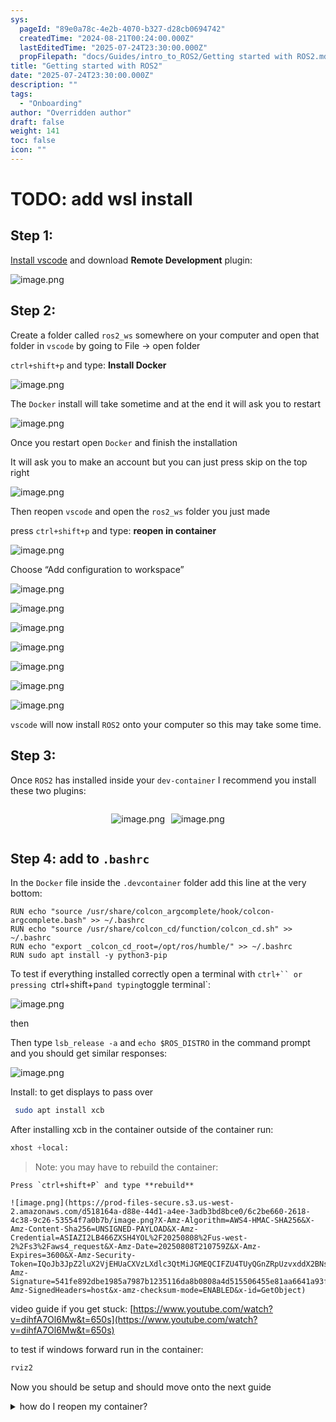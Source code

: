 ```yaml
---
sys:
  pageId: "89e0a78c-4e2b-4070-b327-d28cb0694742"
  createdTime: "2024-08-21T00:24:00.000Z"
  lastEditedTime: "2025-07-24T23:30:00.000Z"
  propFilepath: "docs/Guides/intro_to_ROS2/Getting started with ROS2.md"
title: "Getting started with ROS2"
date: "2025-07-24T23:30:00.000Z"
description: ""
tags:
  - "Onboarding"
author: "Overridden author"
draft: false
weight: 141
toc: false
icon: ""
---
```


# TODO: add wsl install

## Step 1:

[Install vscode](https://code.visualstudio.com/download) and download **Remote Development** plugin:

![image.png](https://prod-files-secure.s3.us-west-2.amazonaws.com/d518164a-d88e-44d1-a4ee-3adb3bd8bce0/efb52993-1881-4a40-b95e-6f020334f022/image.png?X-Amz-Algorithm=AWS4-HMAC-SHA256&X-Amz-Content-Sha256=UNSIGNED-PAYLOAD&X-Amz-Credential=ASIAZI2LB466TKRTUMSA%2F20250808%2Fus-west-2%2Fs3%2Faws4_request&X-Amz-Date=20250808T210755Z&X-Amz-Expires=3600&X-Amz-Security-Token=IQoJb3JpZ2luX2VjEHUaCXVzLXdlc3QtMiJGMEQCIEqWm7iCmFp31jnrSYDUk9yTTHrcA8XvHNyizktwWYYZAiBaO%2FzzIJ8604FHHJxfaoNv%2BUj5Z4D5VS7fYpWl94MdPiqIBAiu%2F%2F%2F%2F%2F%2F%2F%2F%2F%2F8BEAAaDDYzNzQyMzE4MzgwNSIMzXbGA40QpFyxYtiaKtwDqcsxUj2Q9hby2E6nzDSBPDkKcwZduO67y4%2FNaaLrZSDJXHFw5z32fFjhJmnxjz3NgRv9G7s2I8IkKKSFtRBRrNGPnDaFmaXYe2IQbBpDolNXSbaITtgGYNnYHp8%2B1jJCAUSnNwsJtJg2teYY5dpu3wQc7SHx2ni4ilqpqC0NQWgC%2FHAW8L8iyNo6A1lNSth6dUlIE%2Bjg3%2Ft%2FIJG6b%2F6O57Sv4pB1xYL%2FYx61dhWNva622eIoIhuRFtIaCeU5tFx4%2By2hz0Er8uvUib6VNpvXDv8ZydITtrPFZfAOAL3qNtZ4s%2BCCty0V5uNIOAvsn3qJ8SyQsGhDSVLqbwu0dFyPUHAL%2BEPHW6j9RF4%2B1Nm1xebkP%2B9UlDTSbWbUXfAOMo3oRikOUUTGhI1UfKZAJ%2BAJoPfmTG2AA73WxQwnDaNI2Ama6acD%2FAREX2PGPhOl1w5DpvS6gdUft1vQM1fSmfWLQpiJqQttb9YNEwXGaVHgnh3vvPYg94YQqxcoQLoynh2GYjR%2FgbGFptSFS4NK7goRS%2BCWc9uuj%2F8yg0aWF%2FZPIbKNfupuGA9t47InwtFfQGEflCqJxIqRAnxjP6u8o3K2ojZxZ5suil2ekfuX59wzSQ1fgnDGMN6NmtRAEn4wu7vZxAY6pgEpHzAjdl3iKjR6n9el3gZwVRelbeskLPcJjtoQCfyoLcqoomyMGa20QZu6rbjpz0jpUZALOQoFE%2Fzb%2FyIuxgkWJnW61Lj2HhpMfxfZT7izOOi3SsqJAF5NJrQSlU4EOiHoXmJjZD3Uu1f%2Fv78ODqE8vd2xnr3fufJH3RodG%2F3zu8b8uZC9PTGxesVOKPuuYUht%2FLYS%2BHX%2FwQeLRNOB3ZS3MG8431vp&X-Amz-Signature=63de48e51aaef02e0c7107e57cf1aa4bf20d28703a0452e766aaedd6da694b95&X-Amz-SignedHeaders=host&x-amz-checksum-mode=ENABLED&x-id=GetObject)

## Step 2:

Create a folder called `ros2_ws` somewhere on your computer and open that folder in `vscode` by going to File → open folder 

`ctrl+shift+p` and type: **Install Docker**

![image.png](https://prod-files-secure.s3.us-west-2.amazonaws.com/d518164a-d88e-44d1-a4ee-3adb3bd8bce0/2269dc0e-1cd5-47ff-bceb-c04ad9b2eab0/image.png?X-Amz-Algorithm=AWS4-HMAC-SHA256&X-Amz-Content-Sha256=UNSIGNED-PAYLOAD&X-Amz-Credential=ASIAZI2LB466TKRTUMSA%2F20250808%2Fus-west-2%2Fs3%2Faws4_request&X-Amz-Date=20250808T210755Z&X-Amz-Expires=3600&X-Amz-Security-Token=IQoJb3JpZ2luX2VjEHUaCXVzLXdlc3QtMiJGMEQCIEqWm7iCmFp31jnrSYDUk9yTTHrcA8XvHNyizktwWYYZAiBaO%2FzzIJ8604FHHJxfaoNv%2BUj5Z4D5VS7fYpWl94MdPiqIBAiu%2F%2F%2F%2F%2F%2F%2F%2F%2F%2F8BEAAaDDYzNzQyMzE4MzgwNSIMzXbGA40QpFyxYtiaKtwDqcsxUj2Q9hby2E6nzDSBPDkKcwZduO67y4%2FNaaLrZSDJXHFw5z32fFjhJmnxjz3NgRv9G7s2I8IkKKSFtRBRrNGPnDaFmaXYe2IQbBpDolNXSbaITtgGYNnYHp8%2B1jJCAUSnNwsJtJg2teYY5dpu3wQc7SHx2ni4ilqpqC0NQWgC%2FHAW8L8iyNo6A1lNSth6dUlIE%2Bjg3%2Ft%2FIJG6b%2F6O57Sv4pB1xYL%2FYx61dhWNva622eIoIhuRFtIaCeU5tFx4%2By2hz0Er8uvUib6VNpvXDv8ZydITtrPFZfAOAL3qNtZ4s%2BCCty0V5uNIOAvsn3qJ8SyQsGhDSVLqbwu0dFyPUHAL%2BEPHW6j9RF4%2B1Nm1xebkP%2B9UlDTSbWbUXfAOMo3oRikOUUTGhI1UfKZAJ%2BAJoPfmTG2AA73WxQwnDaNI2Ama6acD%2FAREX2PGPhOl1w5DpvS6gdUft1vQM1fSmfWLQpiJqQttb9YNEwXGaVHgnh3vvPYg94YQqxcoQLoynh2GYjR%2FgbGFptSFS4NK7goRS%2BCWc9uuj%2F8yg0aWF%2FZPIbKNfupuGA9t47InwtFfQGEflCqJxIqRAnxjP6u8o3K2ojZxZ5suil2ekfuX59wzSQ1fgnDGMN6NmtRAEn4wu7vZxAY6pgEpHzAjdl3iKjR6n9el3gZwVRelbeskLPcJjtoQCfyoLcqoomyMGa20QZu6rbjpz0jpUZALOQoFE%2Fzb%2FyIuxgkWJnW61Lj2HhpMfxfZT7izOOi3SsqJAF5NJrQSlU4EOiHoXmJjZD3Uu1f%2Fv78ODqE8vd2xnr3fufJH3RodG%2F3zu8b8uZC9PTGxesVOKPuuYUht%2FLYS%2BHX%2FwQeLRNOB3ZS3MG8431vp&X-Amz-Signature=4dc21a52eba8a7e58fb8a391b7f60fbeb56f18548e8b5f9ad960a8f5359b32c7&X-Amz-SignedHeaders=host&x-amz-checksum-mode=ENABLED&x-id=GetObject)

The `Docker` install will take sometime and at the end it will ask you to restart

![image.png](https://prod-files-secure.s3.us-west-2.amazonaws.com/d518164a-d88e-44d1-a4ee-3adb3bd8bce0/ed233f78-be33-4b1f-b89c-9c346c0e961e/image.png?X-Amz-Algorithm=AWS4-HMAC-SHA256&X-Amz-Content-Sha256=UNSIGNED-PAYLOAD&X-Amz-Credential=ASIAZI2LB466TKRTUMSA%2F20250808%2Fus-west-2%2Fs3%2Faws4_request&X-Amz-Date=20250808T210755Z&X-Amz-Expires=3600&X-Amz-Security-Token=IQoJb3JpZ2luX2VjEHUaCXVzLXdlc3QtMiJGMEQCIEqWm7iCmFp31jnrSYDUk9yTTHrcA8XvHNyizktwWYYZAiBaO%2FzzIJ8604FHHJxfaoNv%2BUj5Z4D5VS7fYpWl94MdPiqIBAiu%2F%2F%2F%2F%2F%2F%2F%2F%2F%2F8BEAAaDDYzNzQyMzE4MzgwNSIMzXbGA40QpFyxYtiaKtwDqcsxUj2Q9hby2E6nzDSBPDkKcwZduO67y4%2FNaaLrZSDJXHFw5z32fFjhJmnxjz3NgRv9G7s2I8IkKKSFtRBRrNGPnDaFmaXYe2IQbBpDolNXSbaITtgGYNnYHp8%2B1jJCAUSnNwsJtJg2teYY5dpu3wQc7SHx2ni4ilqpqC0NQWgC%2FHAW8L8iyNo6A1lNSth6dUlIE%2Bjg3%2Ft%2FIJG6b%2F6O57Sv4pB1xYL%2FYx61dhWNva622eIoIhuRFtIaCeU5tFx4%2By2hz0Er8uvUib6VNpvXDv8ZydITtrPFZfAOAL3qNtZ4s%2BCCty0V5uNIOAvsn3qJ8SyQsGhDSVLqbwu0dFyPUHAL%2BEPHW6j9RF4%2B1Nm1xebkP%2B9UlDTSbWbUXfAOMo3oRikOUUTGhI1UfKZAJ%2BAJoPfmTG2AA73WxQwnDaNI2Ama6acD%2FAREX2PGPhOl1w5DpvS6gdUft1vQM1fSmfWLQpiJqQttb9YNEwXGaVHgnh3vvPYg94YQqxcoQLoynh2GYjR%2FgbGFptSFS4NK7goRS%2BCWc9uuj%2F8yg0aWF%2FZPIbKNfupuGA9t47InwtFfQGEflCqJxIqRAnxjP6u8o3K2ojZxZ5suil2ekfuX59wzSQ1fgnDGMN6NmtRAEn4wu7vZxAY6pgEpHzAjdl3iKjR6n9el3gZwVRelbeskLPcJjtoQCfyoLcqoomyMGa20QZu6rbjpz0jpUZALOQoFE%2Fzb%2FyIuxgkWJnW61Lj2HhpMfxfZT7izOOi3SsqJAF5NJrQSlU4EOiHoXmJjZD3Uu1f%2Fv78ODqE8vd2xnr3fufJH3RodG%2F3zu8b8uZC9PTGxesVOKPuuYUht%2FLYS%2BHX%2FwQeLRNOB3ZS3MG8431vp&X-Amz-Signature=fa1c36575044e245fc6ae07885d28046091636960dd3fb38f2655be55a429f98&X-Amz-SignedHeaders=host&x-amz-checksum-mode=ENABLED&x-id=GetObject)

Once you restart open `Docker` and finish the installation

It will ask you to make an account but you can just press skip on the top right

![image.png](https://prod-files-secure.s3.us-west-2.amazonaws.com/d518164a-d88e-44d1-a4ee-3adb3bd8bce0/21010ad9-1659-4fd9-9f59-9932a09b2a3d/image.png?X-Amz-Algorithm=AWS4-HMAC-SHA256&X-Amz-Content-Sha256=UNSIGNED-PAYLOAD&X-Amz-Credential=ASIAZI2LB466TKRTUMSA%2F20250808%2Fus-west-2%2Fs3%2Faws4_request&X-Amz-Date=20250808T210755Z&X-Amz-Expires=3600&X-Amz-Security-Token=IQoJb3JpZ2luX2VjEHUaCXVzLXdlc3QtMiJGMEQCIEqWm7iCmFp31jnrSYDUk9yTTHrcA8XvHNyizktwWYYZAiBaO%2FzzIJ8604FHHJxfaoNv%2BUj5Z4D5VS7fYpWl94MdPiqIBAiu%2F%2F%2F%2F%2F%2F%2F%2F%2F%2F8BEAAaDDYzNzQyMzE4MzgwNSIMzXbGA40QpFyxYtiaKtwDqcsxUj2Q9hby2E6nzDSBPDkKcwZduO67y4%2FNaaLrZSDJXHFw5z32fFjhJmnxjz3NgRv9G7s2I8IkKKSFtRBRrNGPnDaFmaXYe2IQbBpDolNXSbaITtgGYNnYHp8%2B1jJCAUSnNwsJtJg2teYY5dpu3wQc7SHx2ni4ilqpqC0NQWgC%2FHAW8L8iyNo6A1lNSth6dUlIE%2Bjg3%2Ft%2FIJG6b%2F6O57Sv4pB1xYL%2FYx61dhWNva622eIoIhuRFtIaCeU5tFx4%2By2hz0Er8uvUib6VNpvXDv8ZydITtrPFZfAOAL3qNtZ4s%2BCCty0V5uNIOAvsn3qJ8SyQsGhDSVLqbwu0dFyPUHAL%2BEPHW6j9RF4%2B1Nm1xebkP%2B9UlDTSbWbUXfAOMo3oRikOUUTGhI1UfKZAJ%2BAJoPfmTG2AA73WxQwnDaNI2Ama6acD%2FAREX2PGPhOl1w5DpvS6gdUft1vQM1fSmfWLQpiJqQttb9YNEwXGaVHgnh3vvPYg94YQqxcoQLoynh2GYjR%2FgbGFptSFS4NK7goRS%2BCWc9uuj%2F8yg0aWF%2FZPIbKNfupuGA9t47InwtFfQGEflCqJxIqRAnxjP6u8o3K2ojZxZ5suil2ekfuX59wzSQ1fgnDGMN6NmtRAEn4wu7vZxAY6pgEpHzAjdl3iKjR6n9el3gZwVRelbeskLPcJjtoQCfyoLcqoomyMGa20QZu6rbjpz0jpUZALOQoFE%2Fzb%2FyIuxgkWJnW61Lj2HhpMfxfZT7izOOi3SsqJAF5NJrQSlU4EOiHoXmJjZD3Uu1f%2Fv78ODqE8vd2xnr3fufJH3RodG%2F3zu8b8uZC9PTGxesVOKPuuYUht%2FLYS%2BHX%2FwQeLRNOB3ZS3MG8431vp&X-Amz-Signature=29656ba26766fd8dcb7125de801e947d672a6f9525c67a65b29ad324cc390405&X-Amz-SignedHeaders=host&x-amz-checksum-mode=ENABLED&x-id=GetObject)

Then reopen `vscode` and open the `ros2_ws` folder you just made

press `ctrl+shift+p` and type: **reopen in container**

![image.png](https://prod-files-secure.s3.us-west-2.amazonaws.com/d518164a-d88e-44d1-a4ee-3adb3bd8bce0/4e93b8c2-41ad-488c-8095-c74205196118/image.png?X-Amz-Algorithm=AWS4-HMAC-SHA256&X-Amz-Content-Sha256=UNSIGNED-PAYLOAD&X-Amz-Credential=ASIAZI2LB466TKRTUMSA%2F20250808%2Fus-west-2%2Fs3%2Faws4_request&X-Amz-Date=20250808T210755Z&X-Amz-Expires=3600&X-Amz-Security-Token=IQoJb3JpZ2luX2VjEHUaCXVzLXdlc3QtMiJGMEQCIEqWm7iCmFp31jnrSYDUk9yTTHrcA8XvHNyizktwWYYZAiBaO%2FzzIJ8604FHHJxfaoNv%2BUj5Z4D5VS7fYpWl94MdPiqIBAiu%2F%2F%2F%2F%2F%2F%2F%2F%2F%2F8BEAAaDDYzNzQyMzE4MzgwNSIMzXbGA40QpFyxYtiaKtwDqcsxUj2Q9hby2E6nzDSBPDkKcwZduO67y4%2FNaaLrZSDJXHFw5z32fFjhJmnxjz3NgRv9G7s2I8IkKKSFtRBRrNGPnDaFmaXYe2IQbBpDolNXSbaITtgGYNnYHp8%2B1jJCAUSnNwsJtJg2teYY5dpu3wQc7SHx2ni4ilqpqC0NQWgC%2FHAW8L8iyNo6A1lNSth6dUlIE%2Bjg3%2Ft%2FIJG6b%2F6O57Sv4pB1xYL%2FYx61dhWNva622eIoIhuRFtIaCeU5tFx4%2By2hz0Er8uvUib6VNpvXDv8ZydITtrPFZfAOAL3qNtZ4s%2BCCty0V5uNIOAvsn3qJ8SyQsGhDSVLqbwu0dFyPUHAL%2BEPHW6j9RF4%2B1Nm1xebkP%2B9UlDTSbWbUXfAOMo3oRikOUUTGhI1UfKZAJ%2BAJoPfmTG2AA73WxQwnDaNI2Ama6acD%2FAREX2PGPhOl1w5DpvS6gdUft1vQM1fSmfWLQpiJqQttb9YNEwXGaVHgnh3vvPYg94YQqxcoQLoynh2GYjR%2FgbGFptSFS4NK7goRS%2BCWc9uuj%2F8yg0aWF%2FZPIbKNfupuGA9t47InwtFfQGEflCqJxIqRAnxjP6u8o3K2ojZxZ5suil2ekfuX59wzSQ1fgnDGMN6NmtRAEn4wu7vZxAY6pgEpHzAjdl3iKjR6n9el3gZwVRelbeskLPcJjtoQCfyoLcqoomyMGa20QZu6rbjpz0jpUZALOQoFE%2Fzb%2FyIuxgkWJnW61Lj2HhpMfxfZT7izOOi3SsqJAF5NJrQSlU4EOiHoXmJjZD3Uu1f%2Fv78ODqE8vd2xnr3fufJH3RodG%2F3zu8b8uZC9PTGxesVOKPuuYUht%2FLYS%2BHX%2FwQeLRNOB3ZS3MG8431vp&X-Amz-Signature=ffe9b28b768cced6a8955e080d9eef8e7cdc6e24f18505a87f1bece426350b52&X-Amz-SignedHeaders=host&x-amz-checksum-mode=ENABLED&x-id=GetObject)

Choose “Add configuration to workspace”

![image.png](https://prod-files-secure.s3.us-west-2.amazonaws.com/d518164a-d88e-44d1-a4ee-3adb3bd8bce0/9560b282-5060-4989-ba37-97e7b2c22476/image.png?X-Amz-Algorithm=AWS4-HMAC-SHA256&X-Amz-Content-Sha256=UNSIGNED-PAYLOAD&X-Amz-Credential=ASIAZI2LB466TKRTUMSA%2F20250808%2Fus-west-2%2Fs3%2Faws4_request&X-Amz-Date=20250808T210755Z&X-Amz-Expires=3600&X-Amz-Security-Token=IQoJb3JpZ2luX2VjEHUaCXVzLXdlc3QtMiJGMEQCIEqWm7iCmFp31jnrSYDUk9yTTHrcA8XvHNyizktwWYYZAiBaO%2FzzIJ8604FHHJxfaoNv%2BUj5Z4D5VS7fYpWl94MdPiqIBAiu%2F%2F%2F%2F%2F%2F%2F%2F%2F%2F8BEAAaDDYzNzQyMzE4MzgwNSIMzXbGA40QpFyxYtiaKtwDqcsxUj2Q9hby2E6nzDSBPDkKcwZduO67y4%2FNaaLrZSDJXHFw5z32fFjhJmnxjz3NgRv9G7s2I8IkKKSFtRBRrNGPnDaFmaXYe2IQbBpDolNXSbaITtgGYNnYHp8%2B1jJCAUSnNwsJtJg2teYY5dpu3wQc7SHx2ni4ilqpqC0NQWgC%2FHAW8L8iyNo6A1lNSth6dUlIE%2Bjg3%2Ft%2FIJG6b%2F6O57Sv4pB1xYL%2FYx61dhWNva622eIoIhuRFtIaCeU5tFx4%2By2hz0Er8uvUib6VNpvXDv8ZydITtrPFZfAOAL3qNtZ4s%2BCCty0V5uNIOAvsn3qJ8SyQsGhDSVLqbwu0dFyPUHAL%2BEPHW6j9RF4%2B1Nm1xebkP%2B9UlDTSbWbUXfAOMo3oRikOUUTGhI1UfKZAJ%2BAJoPfmTG2AA73WxQwnDaNI2Ama6acD%2FAREX2PGPhOl1w5DpvS6gdUft1vQM1fSmfWLQpiJqQttb9YNEwXGaVHgnh3vvPYg94YQqxcoQLoynh2GYjR%2FgbGFptSFS4NK7goRS%2BCWc9uuj%2F8yg0aWF%2FZPIbKNfupuGA9t47InwtFfQGEflCqJxIqRAnxjP6u8o3K2ojZxZ5suil2ekfuX59wzSQ1fgnDGMN6NmtRAEn4wu7vZxAY6pgEpHzAjdl3iKjR6n9el3gZwVRelbeskLPcJjtoQCfyoLcqoomyMGa20QZu6rbjpz0jpUZALOQoFE%2Fzb%2FyIuxgkWJnW61Lj2HhpMfxfZT7izOOi3SsqJAF5NJrQSlU4EOiHoXmJjZD3Uu1f%2Fv78ODqE8vd2xnr3fufJH3RodG%2F3zu8b8uZC9PTGxesVOKPuuYUht%2FLYS%2BHX%2FwQeLRNOB3ZS3MG8431vp&X-Amz-Signature=bf79a50998cd2c18be4bde5d31d8643f946b39af6947652e8de5ed947b56b1d8&X-Amz-SignedHeaders=host&x-amz-checksum-mode=ENABLED&x-id=GetObject)

![image.png](https://prod-files-secure.s3.us-west-2.amazonaws.com/d518164a-d88e-44d1-a4ee-3adb3bd8bce0/2ee63f81-886b-48e8-a553-dc6e5eac99e4/image.png?X-Amz-Algorithm=AWS4-HMAC-SHA256&X-Amz-Content-Sha256=UNSIGNED-PAYLOAD&X-Amz-Credential=ASIAZI2LB466TKRTUMSA%2F20250808%2Fus-west-2%2Fs3%2Faws4_request&X-Amz-Date=20250808T210755Z&X-Amz-Expires=3600&X-Amz-Security-Token=IQoJb3JpZ2luX2VjEHUaCXVzLXdlc3QtMiJGMEQCIEqWm7iCmFp31jnrSYDUk9yTTHrcA8XvHNyizktwWYYZAiBaO%2FzzIJ8604FHHJxfaoNv%2BUj5Z4D5VS7fYpWl94MdPiqIBAiu%2F%2F%2F%2F%2F%2F%2F%2F%2F%2F8BEAAaDDYzNzQyMzE4MzgwNSIMzXbGA40QpFyxYtiaKtwDqcsxUj2Q9hby2E6nzDSBPDkKcwZduO67y4%2FNaaLrZSDJXHFw5z32fFjhJmnxjz3NgRv9G7s2I8IkKKSFtRBRrNGPnDaFmaXYe2IQbBpDolNXSbaITtgGYNnYHp8%2B1jJCAUSnNwsJtJg2teYY5dpu3wQc7SHx2ni4ilqpqC0NQWgC%2FHAW8L8iyNo6A1lNSth6dUlIE%2Bjg3%2Ft%2FIJG6b%2F6O57Sv4pB1xYL%2FYx61dhWNva622eIoIhuRFtIaCeU5tFx4%2By2hz0Er8uvUib6VNpvXDv8ZydITtrPFZfAOAL3qNtZ4s%2BCCty0V5uNIOAvsn3qJ8SyQsGhDSVLqbwu0dFyPUHAL%2BEPHW6j9RF4%2B1Nm1xebkP%2B9UlDTSbWbUXfAOMo3oRikOUUTGhI1UfKZAJ%2BAJoPfmTG2AA73WxQwnDaNI2Ama6acD%2FAREX2PGPhOl1w5DpvS6gdUft1vQM1fSmfWLQpiJqQttb9YNEwXGaVHgnh3vvPYg94YQqxcoQLoynh2GYjR%2FgbGFptSFS4NK7goRS%2BCWc9uuj%2F8yg0aWF%2FZPIbKNfupuGA9t47InwtFfQGEflCqJxIqRAnxjP6u8o3K2ojZxZ5suil2ekfuX59wzSQ1fgnDGMN6NmtRAEn4wu7vZxAY6pgEpHzAjdl3iKjR6n9el3gZwVRelbeskLPcJjtoQCfyoLcqoomyMGa20QZu6rbjpz0jpUZALOQoFE%2Fzb%2FyIuxgkWJnW61Lj2HhpMfxfZT7izOOi3SsqJAF5NJrQSlU4EOiHoXmJjZD3Uu1f%2Fv78ODqE8vd2xnr3fufJH3RodG%2F3zu8b8uZC9PTGxesVOKPuuYUht%2FLYS%2BHX%2FwQeLRNOB3ZS3MG8431vp&X-Amz-Signature=c28414dc26e2dc0015f2a30d51ee2610cea2062c027bbca16b79ec80a5de4643&X-Amz-SignedHeaders=host&x-amz-checksum-mode=ENABLED&x-id=GetObject)

![image.png](https://prod-files-secure.s3.us-west-2.amazonaws.com/d518164a-d88e-44d1-a4ee-3adb3bd8bce0/e0fd626c-c8b6-4b2c-95d1-fa4c26514504/image.png?X-Amz-Algorithm=AWS4-HMAC-SHA256&X-Amz-Content-Sha256=UNSIGNED-PAYLOAD&X-Amz-Credential=ASIAZI2LB466TKRTUMSA%2F20250808%2Fus-west-2%2Fs3%2Faws4_request&X-Amz-Date=20250808T210755Z&X-Amz-Expires=3600&X-Amz-Security-Token=IQoJb3JpZ2luX2VjEHUaCXVzLXdlc3QtMiJGMEQCIEqWm7iCmFp31jnrSYDUk9yTTHrcA8XvHNyizktwWYYZAiBaO%2FzzIJ8604FHHJxfaoNv%2BUj5Z4D5VS7fYpWl94MdPiqIBAiu%2F%2F%2F%2F%2F%2F%2F%2F%2F%2F8BEAAaDDYzNzQyMzE4MzgwNSIMzXbGA40QpFyxYtiaKtwDqcsxUj2Q9hby2E6nzDSBPDkKcwZduO67y4%2FNaaLrZSDJXHFw5z32fFjhJmnxjz3NgRv9G7s2I8IkKKSFtRBRrNGPnDaFmaXYe2IQbBpDolNXSbaITtgGYNnYHp8%2B1jJCAUSnNwsJtJg2teYY5dpu3wQc7SHx2ni4ilqpqC0NQWgC%2FHAW8L8iyNo6A1lNSth6dUlIE%2Bjg3%2Ft%2FIJG6b%2F6O57Sv4pB1xYL%2FYx61dhWNva622eIoIhuRFtIaCeU5tFx4%2By2hz0Er8uvUib6VNpvXDv8ZydITtrPFZfAOAL3qNtZ4s%2BCCty0V5uNIOAvsn3qJ8SyQsGhDSVLqbwu0dFyPUHAL%2BEPHW6j9RF4%2B1Nm1xebkP%2B9UlDTSbWbUXfAOMo3oRikOUUTGhI1UfKZAJ%2BAJoPfmTG2AA73WxQwnDaNI2Ama6acD%2FAREX2PGPhOl1w5DpvS6gdUft1vQM1fSmfWLQpiJqQttb9YNEwXGaVHgnh3vvPYg94YQqxcoQLoynh2GYjR%2FgbGFptSFS4NK7goRS%2BCWc9uuj%2F8yg0aWF%2FZPIbKNfupuGA9t47InwtFfQGEflCqJxIqRAnxjP6u8o3K2ojZxZ5suil2ekfuX59wzSQ1fgnDGMN6NmtRAEn4wu7vZxAY6pgEpHzAjdl3iKjR6n9el3gZwVRelbeskLPcJjtoQCfyoLcqoomyMGa20QZu6rbjpz0jpUZALOQoFE%2Fzb%2FyIuxgkWJnW61Lj2HhpMfxfZT7izOOi3SsqJAF5NJrQSlU4EOiHoXmJjZD3Uu1f%2Fv78ODqE8vd2xnr3fufJH3RodG%2F3zu8b8uZC9PTGxesVOKPuuYUht%2FLYS%2BHX%2FwQeLRNOB3ZS3MG8431vp&X-Amz-Signature=0a02d3bdcca3c254081e4c8cf90e8b47067128bf8970eca5cab0c4f66fa91afe&X-Amz-SignedHeaders=host&x-amz-checksum-mode=ENABLED&x-id=GetObject)

![image.png](https://prod-files-secure.s3.us-west-2.amazonaws.com/d518164a-d88e-44d1-a4ee-3adb3bd8bce0/a2e13f50-d2ab-4719-a4c2-7ced634bfc9d/image.png?X-Amz-Algorithm=AWS4-HMAC-SHA256&X-Amz-Content-Sha256=UNSIGNED-PAYLOAD&X-Amz-Credential=ASIAZI2LB466TKRTUMSA%2F20250808%2Fus-west-2%2Fs3%2Faws4_request&X-Amz-Date=20250808T210755Z&X-Amz-Expires=3600&X-Amz-Security-Token=IQoJb3JpZ2luX2VjEHUaCXVzLXdlc3QtMiJGMEQCIEqWm7iCmFp31jnrSYDUk9yTTHrcA8XvHNyizktwWYYZAiBaO%2FzzIJ8604FHHJxfaoNv%2BUj5Z4D5VS7fYpWl94MdPiqIBAiu%2F%2F%2F%2F%2F%2F%2F%2F%2F%2F8BEAAaDDYzNzQyMzE4MzgwNSIMzXbGA40QpFyxYtiaKtwDqcsxUj2Q9hby2E6nzDSBPDkKcwZduO67y4%2FNaaLrZSDJXHFw5z32fFjhJmnxjz3NgRv9G7s2I8IkKKSFtRBRrNGPnDaFmaXYe2IQbBpDolNXSbaITtgGYNnYHp8%2B1jJCAUSnNwsJtJg2teYY5dpu3wQc7SHx2ni4ilqpqC0NQWgC%2FHAW8L8iyNo6A1lNSth6dUlIE%2Bjg3%2Ft%2FIJG6b%2F6O57Sv4pB1xYL%2FYx61dhWNva622eIoIhuRFtIaCeU5tFx4%2By2hz0Er8uvUib6VNpvXDv8ZydITtrPFZfAOAL3qNtZ4s%2BCCty0V5uNIOAvsn3qJ8SyQsGhDSVLqbwu0dFyPUHAL%2BEPHW6j9RF4%2B1Nm1xebkP%2B9UlDTSbWbUXfAOMo3oRikOUUTGhI1UfKZAJ%2BAJoPfmTG2AA73WxQwnDaNI2Ama6acD%2FAREX2PGPhOl1w5DpvS6gdUft1vQM1fSmfWLQpiJqQttb9YNEwXGaVHgnh3vvPYg94YQqxcoQLoynh2GYjR%2FgbGFptSFS4NK7goRS%2BCWc9uuj%2F8yg0aWF%2FZPIbKNfupuGA9t47InwtFfQGEflCqJxIqRAnxjP6u8o3K2ojZxZ5suil2ekfuX59wzSQ1fgnDGMN6NmtRAEn4wu7vZxAY6pgEpHzAjdl3iKjR6n9el3gZwVRelbeskLPcJjtoQCfyoLcqoomyMGa20QZu6rbjpz0jpUZALOQoFE%2Fzb%2FyIuxgkWJnW61Lj2HhpMfxfZT7izOOi3SsqJAF5NJrQSlU4EOiHoXmJjZD3Uu1f%2Fv78ODqE8vd2xnr3fufJH3RodG%2F3zu8b8uZC9PTGxesVOKPuuYUht%2FLYS%2BHX%2FwQeLRNOB3ZS3MG8431vp&X-Amz-Signature=db9de42d97283b5676ebfcdf9a095568618043459bc81386467183808cf88824&X-Amz-SignedHeaders=host&x-amz-checksum-mode=ENABLED&x-id=GetObject)

![image.png](https://prod-files-secure.s3.us-west-2.amazonaws.com/d518164a-d88e-44d1-a4ee-3adb3bd8bce0/6cc478ad-aaba-4bf7-9fcc-403277ab896c/image.png?X-Amz-Algorithm=AWS4-HMAC-SHA256&X-Amz-Content-Sha256=UNSIGNED-PAYLOAD&X-Amz-Credential=ASIAZI2LB466TKRTUMSA%2F20250808%2Fus-west-2%2Fs3%2Faws4_request&X-Amz-Date=20250808T210755Z&X-Amz-Expires=3600&X-Amz-Security-Token=IQoJb3JpZ2luX2VjEHUaCXVzLXdlc3QtMiJGMEQCIEqWm7iCmFp31jnrSYDUk9yTTHrcA8XvHNyizktwWYYZAiBaO%2FzzIJ8604FHHJxfaoNv%2BUj5Z4D5VS7fYpWl94MdPiqIBAiu%2F%2F%2F%2F%2F%2F%2F%2F%2F%2F8BEAAaDDYzNzQyMzE4MzgwNSIMzXbGA40QpFyxYtiaKtwDqcsxUj2Q9hby2E6nzDSBPDkKcwZduO67y4%2FNaaLrZSDJXHFw5z32fFjhJmnxjz3NgRv9G7s2I8IkKKSFtRBRrNGPnDaFmaXYe2IQbBpDolNXSbaITtgGYNnYHp8%2B1jJCAUSnNwsJtJg2teYY5dpu3wQc7SHx2ni4ilqpqC0NQWgC%2FHAW8L8iyNo6A1lNSth6dUlIE%2Bjg3%2Ft%2FIJG6b%2F6O57Sv4pB1xYL%2FYx61dhWNva622eIoIhuRFtIaCeU5tFx4%2By2hz0Er8uvUib6VNpvXDv8ZydITtrPFZfAOAL3qNtZ4s%2BCCty0V5uNIOAvsn3qJ8SyQsGhDSVLqbwu0dFyPUHAL%2BEPHW6j9RF4%2B1Nm1xebkP%2B9UlDTSbWbUXfAOMo3oRikOUUTGhI1UfKZAJ%2BAJoPfmTG2AA73WxQwnDaNI2Ama6acD%2FAREX2PGPhOl1w5DpvS6gdUft1vQM1fSmfWLQpiJqQttb9YNEwXGaVHgnh3vvPYg94YQqxcoQLoynh2GYjR%2FgbGFptSFS4NK7goRS%2BCWc9uuj%2F8yg0aWF%2FZPIbKNfupuGA9t47InwtFfQGEflCqJxIqRAnxjP6u8o3K2ojZxZ5suil2ekfuX59wzSQ1fgnDGMN6NmtRAEn4wu7vZxAY6pgEpHzAjdl3iKjR6n9el3gZwVRelbeskLPcJjtoQCfyoLcqoomyMGa20QZu6rbjpz0jpUZALOQoFE%2Fzb%2FyIuxgkWJnW61Lj2HhpMfxfZT7izOOi3SsqJAF5NJrQSlU4EOiHoXmJjZD3Uu1f%2Fv78ODqE8vd2xnr3fufJH3RodG%2F3zu8b8uZC9PTGxesVOKPuuYUht%2FLYS%2BHX%2FwQeLRNOB3ZS3MG8431vp&X-Amz-Signature=dc5379a2a76e28fffd8eb3f540a2994d385d62ea2d92c7bdae3cc4d0e59c322e&X-Amz-SignedHeaders=host&x-amz-checksum-mode=ENABLED&x-id=GetObject)

![image.png](https://prod-files-secure.s3.us-west-2.amazonaws.com/d518164a-d88e-44d1-a4ee-3adb3bd8bce0/53255b28-f75e-430f-b9e3-c0ac8577e42b/image.png?X-Amz-Algorithm=AWS4-HMAC-SHA256&X-Amz-Content-Sha256=UNSIGNED-PAYLOAD&X-Amz-Credential=ASIAZI2LB466TKRTUMSA%2F20250808%2Fus-west-2%2Fs3%2Faws4_request&X-Amz-Date=20250808T210755Z&X-Amz-Expires=3600&X-Amz-Security-Token=IQoJb3JpZ2luX2VjEHUaCXVzLXdlc3QtMiJGMEQCIEqWm7iCmFp31jnrSYDUk9yTTHrcA8XvHNyizktwWYYZAiBaO%2FzzIJ8604FHHJxfaoNv%2BUj5Z4D5VS7fYpWl94MdPiqIBAiu%2F%2F%2F%2F%2F%2F%2F%2F%2F%2F8BEAAaDDYzNzQyMzE4MzgwNSIMzXbGA40QpFyxYtiaKtwDqcsxUj2Q9hby2E6nzDSBPDkKcwZduO67y4%2FNaaLrZSDJXHFw5z32fFjhJmnxjz3NgRv9G7s2I8IkKKSFtRBRrNGPnDaFmaXYe2IQbBpDolNXSbaITtgGYNnYHp8%2B1jJCAUSnNwsJtJg2teYY5dpu3wQc7SHx2ni4ilqpqC0NQWgC%2FHAW8L8iyNo6A1lNSth6dUlIE%2Bjg3%2Ft%2FIJG6b%2F6O57Sv4pB1xYL%2FYx61dhWNva622eIoIhuRFtIaCeU5tFx4%2By2hz0Er8uvUib6VNpvXDv8ZydITtrPFZfAOAL3qNtZ4s%2BCCty0V5uNIOAvsn3qJ8SyQsGhDSVLqbwu0dFyPUHAL%2BEPHW6j9RF4%2B1Nm1xebkP%2B9UlDTSbWbUXfAOMo3oRikOUUTGhI1UfKZAJ%2BAJoPfmTG2AA73WxQwnDaNI2Ama6acD%2FAREX2PGPhOl1w5DpvS6gdUft1vQM1fSmfWLQpiJqQttb9YNEwXGaVHgnh3vvPYg94YQqxcoQLoynh2GYjR%2FgbGFptSFS4NK7goRS%2BCWc9uuj%2F8yg0aWF%2FZPIbKNfupuGA9t47InwtFfQGEflCqJxIqRAnxjP6u8o3K2ojZxZ5suil2ekfuX59wzSQ1fgnDGMN6NmtRAEn4wu7vZxAY6pgEpHzAjdl3iKjR6n9el3gZwVRelbeskLPcJjtoQCfyoLcqoomyMGa20QZu6rbjpz0jpUZALOQoFE%2Fzb%2FyIuxgkWJnW61Lj2HhpMfxfZT7izOOi3SsqJAF5NJrQSlU4EOiHoXmJjZD3Uu1f%2Fv78ODqE8vd2xnr3fufJH3RodG%2F3zu8b8uZC9PTGxesVOKPuuYUht%2FLYS%2BHX%2FwQeLRNOB3ZS3MG8431vp&X-Amz-Signature=bc54093579fe8fe41e0f73a7052ce9c7758ed459e923134bb77f8de216c74b5f&X-Amz-SignedHeaders=host&x-amz-checksum-mode=ENABLED&x-id=GetObject)

![image.png](https://prod-files-secure.s3.us-west-2.amazonaws.com/d518164a-d88e-44d1-a4ee-3adb3bd8bce0/7c562767-5af9-4ffb-97d1-327bcdf4ee00/image.png?X-Amz-Algorithm=AWS4-HMAC-SHA256&X-Amz-Content-Sha256=UNSIGNED-PAYLOAD&X-Amz-Credential=ASIAZI2LB466TKRTUMSA%2F20250808%2Fus-west-2%2Fs3%2Faws4_request&X-Amz-Date=20250808T210755Z&X-Amz-Expires=3600&X-Amz-Security-Token=IQoJb3JpZ2luX2VjEHUaCXVzLXdlc3QtMiJGMEQCIEqWm7iCmFp31jnrSYDUk9yTTHrcA8XvHNyizktwWYYZAiBaO%2FzzIJ8604FHHJxfaoNv%2BUj5Z4D5VS7fYpWl94MdPiqIBAiu%2F%2F%2F%2F%2F%2F%2F%2F%2F%2F8BEAAaDDYzNzQyMzE4MzgwNSIMzXbGA40QpFyxYtiaKtwDqcsxUj2Q9hby2E6nzDSBPDkKcwZduO67y4%2FNaaLrZSDJXHFw5z32fFjhJmnxjz3NgRv9G7s2I8IkKKSFtRBRrNGPnDaFmaXYe2IQbBpDolNXSbaITtgGYNnYHp8%2B1jJCAUSnNwsJtJg2teYY5dpu3wQc7SHx2ni4ilqpqC0NQWgC%2FHAW8L8iyNo6A1lNSth6dUlIE%2Bjg3%2Ft%2FIJG6b%2F6O57Sv4pB1xYL%2FYx61dhWNva622eIoIhuRFtIaCeU5tFx4%2By2hz0Er8uvUib6VNpvXDv8ZydITtrPFZfAOAL3qNtZ4s%2BCCty0V5uNIOAvsn3qJ8SyQsGhDSVLqbwu0dFyPUHAL%2BEPHW6j9RF4%2B1Nm1xebkP%2B9UlDTSbWbUXfAOMo3oRikOUUTGhI1UfKZAJ%2BAJoPfmTG2AA73WxQwnDaNI2Ama6acD%2FAREX2PGPhOl1w5DpvS6gdUft1vQM1fSmfWLQpiJqQttb9YNEwXGaVHgnh3vvPYg94YQqxcoQLoynh2GYjR%2FgbGFptSFS4NK7goRS%2BCWc9uuj%2F8yg0aWF%2FZPIbKNfupuGA9t47InwtFfQGEflCqJxIqRAnxjP6u8o3K2ojZxZ5suil2ekfuX59wzSQ1fgnDGMN6NmtRAEn4wu7vZxAY6pgEpHzAjdl3iKjR6n9el3gZwVRelbeskLPcJjtoQCfyoLcqoomyMGa20QZu6rbjpz0jpUZALOQoFE%2Fzb%2FyIuxgkWJnW61Lj2HhpMfxfZT7izOOi3SsqJAF5NJrQSlU4EOiHoXmJjZD3Uu1f%2Fv78ODqE8vd2xnr3fufJH3RodG%2F3zu8b8uZC9PTGxesVOKPuuYUht%2FLYS%2BHX%2FwQeLRNOB3ZS3MG8431vp&X-Amz-Signature=0d4329e27d1d4cc76560a6f61ca5c8936521737a5534b464c8a7c745166aa1d8&X-Amz-SignedHeaders=host&x-amz-checksum-mode=ENABLED&x-id=GetObject)

`vscode` will now install `ROS2` onto your computer so this may take some time.

## Step 3:

Once `ROS2` has installed inside your `dev-container` I recommend you install these two plugins:

<div style="display: flex;flex-direction: row; column-gap:10px; max-width: 630px;justify-content: center;">
<div>

![image.png](https://prod-files-secure.s3.us-west-2.amazonaws.com/d518164a-d88e-44d1-a4ee-3adb3bd8bce0/3fc3d550-5a54-4ba1-ba6b-faa01cdb7369/image.png?X-Amz-Algorithm=AWS4-HMAC-SHA256&X-Amz-Content-Sha256=UNSIGNED-PAYLOAD&X-Amz-Credential=ASIAZI2LB466U6UXVKHO%2F20250808%2Fus-west-2%2Fs3%2Faws4_request&X-Amz-Date=20250808T210759Z&X-Amz-Expires=3600&X-Amz-Security-Token=IQoJb3JpZ2luX2VjEHUaCXVzLXdlc3QtMiJIMEYCIQD%2B6%2BmRLBXNEAhKVgt%2BNFrF6u1R0Bf4juzQe5xfdRThFQIhAMiIMiwQvXNdv0kl28xLdYeDHDPKcqQ73SjI7mqieFMuKogECK7%2F%2F%2F%2F%2F%2F%2F%2F%2F%2FwEQABoMNjM3NDIzMTgzODA1IgydwC6ePUPX5qPfjxcq3AP5dPJQqOAgFdWikHWIpN7BEE7QYYgVyy7b6BN0YEUeO30ECcnCqo0zVee5xYgYAKlrv3HnOhRgMtxCDZN40RS%2FcxeBON2yVmedqf2yjCIl%2BwsZ0sEU7AC43XmDcAi99eqfp%2F1%2F1IE3vWAlNJGNVVkDDBjdAgsmSY4lIQDAJiEr7kQhky1QXmZjv%2FWWEuV29znZZDsvPV17KJhORXnqpgi2TKhOwznft7PFjplZqeXC5aQa9LB5H1tIXTbUNKz240oDp8kOXd5RyoK3YanywvFo6s9O7XXrioZGIaaEJtB4SgfWXG%2FTKC%2BxtR77zH0uD2jDBcls0Qvrj1HyB6InVI%2BrHHKhotnW5KGKWLQhrbrt5QDCv%2BI6O6szRMDOmG7J6S1tx%2BEEncEEAtMYsZ4FGqFgNy5Agu5Qwmv0%2FuQYp2kWhETsowuE%2BvfZoJNa9%2F5xppADIRekfx576eytshrHxsed8hIVeLaBCnhZN2Dc%2ByfaMY81i0Hee1MaY7ReK0qQTaS5Kf8jqL6cj4A1L2IetGX6bi6xutbFX8scRZBrmCq6gHjZ%2BxE7VkPPvQbwgro9z42VVQV6MilIKMjYp8lz4syC9YG1i2pVvrtpzLEtJr7zGCjznU39FnOeKQLaMzCKu9nEBjqkARRpcBk6wt0Vch0E75%2FrnjjNB6NAm3p8WJGD9W2jb4D5pQfa4hJV%2FpfEE0jwwp5y7oJTFzZk%2BTA9fEnFjjqIsR3CGD24GUodJBiwPQJ3usA69X%2BMbi2cNFH%2BvdRKKhu8XZ2yrPYoLTHt3%2BGR18MBBtkk3k%2BlSZNeoCJPkEtzajJpiOFq8THfxuPcJx44LuzP0ZSExRw1Bf4A0sjgser2EpgAW1Gx&X-Amz-Signature=4b18b253c85273a47318db5e6013d5ec24dfa0945a47bc3994d2a4a6d9a865b3&X-Amz-SignedHeaders=host&x-amz-checksum-mode=ENABLED&x-id=GetObject)

</div>
<div>

![image.png](https://prod-files-secure.s3.us-west-2.amazonaws.com/d518164a-d88e-44d1-a4ee-3adb3bd8bce0/d994cc66-13c2-4093-a5a3-f84cf4601a82/image.png?X-Amz-Algorithm=AWS4-HMAC-SHA256&X-Amz-Content-Sha256=UNSIGNED-PAYLOAD&X-Amz-Credential=ASIAZI2LB466Q6KF3BHL%2F20250808%2Fus-west-2%2Fs3%2Faws4_request&X-Amz-Date=20250808T210759Z&X-Amz-Expires=3600&X-Amz-Security-Token=IQoJb3JpZ2luX2VjEHUaCXVzLXdlc3QtMiJIMEYCIQCvu7gpGQbUgIl6SlSzpuIl19c5R%2FPNOykq7V3ej8SEpAIhAOEHsWmzmsY7A404a7L72ETWrfUDjsv%2FWW4AV2gJ7nMJKogECK7%2F%2F%2F%2F%2F%2F%2F%2F%2F%2FwEQABoMNjM3NDIzMTgzODA1IgwqUsIDctqlVo9rlR4q3ANNJILlSYiYjGrs6Xy7PfL1M8t4N%2FayRajm6F0x0UchH9GNrMQ3K260AfN5V3hzipXftYUQXXjaMZOq8mpEVWn24Qio6K2a%2FZACQSse76FUH5M1q7aTY2iWmnMKTg7E8eP4mYE%2Fq8UFWzBwOC7ZxP3CPNVidXz%2FvtSYFczH7hA%2Fo3StCUOxDz%2Be6o2E%2B6cvG6Z7NWbHzeEHrHziqFFLoSTdryHTz5GfGfllj2%2FnYfMdw6x%2F7dPH%2F%2FQIWRsmEca%2Fi9MeR%2BQ8RgE9VhHKfofk%2BBQ0eGGnpKZEdzxZUnH8MNkNfWJpDk1QC8tX9PaFendH8lyzTBdGGU4sX6V3k6dC6587KjAThnMNcMHijcdZS2Xao7dyVIZoSYXLJc6yIwY68UIjSgTlWrGeaFjsdyspoh5%2FtD0dIPxFXZhnUBXyIZqBH1M6n5RpZqDFKXT3T%2FORfZ7KH4dKY%2FJau0xfUsE%2BVWwAqpIhT%2BHM9JYPYRQzDOK9g%2BDPE6XKzEucHT0Fra9Pfj%2FbPyxwDl4loSuNEBE4eW54zi5fqnlA7m3GR3ZmjAMgx0Pq5%2BV8yNXiX7QqMO9EkwFcLEPlzxaZIXtA6zi0OoaGvLRf2MQXsk2FM6eh8Y33ocoffrJHAgn7StyC1zC%2Bu9nEBjqkARqJpswh8pcQSl7sXcr9t7uqHKi4DBa%2B4JyFs%2B%2Fvirm9kNHxhWyghlolK473FdUyMo28pV%2FRv0fuh11eLbfyHApspA%2FMSWaZAoM%2FTk5CAdes%2FlarPYEhulHczzhbYoSEGPt9BgAuipzLViMFqwL%2B8ras7fQxgmWlpYtqS5oR55jHNwPy9iOd5nm9F2q%2FOi2NCcSTMqx7Vj0Xz433F0SQJTYeu3zI&X-Amz-Signature=8d805b26dc361b9c4bab064eada257fb54252668776ca39564241d6998e13c5f&X-Amz-SignedHeaders=host&x-amz-checksum-mode=ENABLED&x-id=GetObject)

</div>
</div>

## Step 4: add to `.bashrc`

In the `Docker` file inside the `.devcontainer` folder add this line at the very bottom: 

```docker
RUN echo "source /usr/share/colcon_argcomplete/hook/colcon-argcomplete.bash" >> ~/.bashrc
RUN echo "source /usr/share/colcon_cd/function/colcon_cd.sh" >> ~/.bashrc
RUN echo "export _colcon_cd_root=/opt/ros/humble/" >> ~/.bashrc
RUN sudo apt install -y python3-pip 
```

To test if everything installed correctly open a terminal with `ctrl+`` or pressing `ctrl+shift+p` and typing `toggle terminal`:

![image.png](https://prod-files-secure.s3.us-west-2.amazonaws.com/d518164a-d88e-44d1-a4ee-3adb3bd8bce0/6a4943d8-b04e-4c02-9a58-775f3384d1a5/image.png?X-Amz-Algorithm=AWS4-HMAC-SHA256&X-Amz-Content-Sha256=UNSIGNED-PAYLOAD&X-Amz-Credential=ASIAZI2LB466TKRTUMSA%2F20250808%2Fus-west-2%2Fs3%2Faws4_request&X-Amz-Date=20250808T210755Z&X-Amz-Expires=3600&X-Amz-Security-Token=IQoJb3JpZ2luX2VjEHUaCXVzLXdlc3QtMiJGMEQCIEqWm7iCmFp31jnrSYDUk9yTTHrcA8XvHNyizktwWYYZAiBaO%2FzzIJ8604FHHJxfaoNv%2BUj5Z4D5VS7fYpWl94MdPiqIBAiu%2F%2F%2F%2F%2F%2F%2F%2F%2F%2F8BEAAaDDYzNzQyMzE4MzgwNSIMzXbGA40QpFyxYtiaKtwDqcsxUj2Q9hby2E6nzDSBPDkKcwZduO67y4%2FNaaLrZSDJXHFw5z32fFjhJmnxjz3NgRv9G7s2I8IkKKSFtRBRrNGPnDaFmaXYe2IQbBpDolNXSbaITtgGYNnYHp8%2B1jJCAUSnNwsJtJg2teYY5dpu3wQc7SHx2ni4ilqpqC0NQWgC%2FHAW8L8iyNo6A1lNSth6dUlIE%2Bjg3%2Ft%2FIJG6b%2F6O57Sv4pB1xYL%2FYx61dhWNva622eIoIhuRFtIaCeU5tFx4%2By2hz0Er8uvUib6VNpvXDv8ZydITtrPFZfAOAL3qNtZ4s%2BCCty0V5uNIOAvsn3qJ8SyQsGhDSVLqbwu0dFyPUHAL%2BEPHW6j9RF4%2B1Nm1xebkP%2B9UlDTSbWbUXfAOMo3oRikOUUTGhI1UfKZAJ%2BAJoPfmTG2AA73WxQwnDaNI2Ama6acD%2FAREX2PGPhOl1w5DpvS6gdUft1vQM1fSmfWLQpiJqQttb9YNEwXGaVHgnh3vvPYg94YQqxcoQLoynh2GYjR%2FgbGFptSFS4NK7goRS%2BCWc9uuj%2F8yg0aWF%2FZPIbKNfupuGA9t47InwtFfQGEflCqJxIqRAnxjP6u8o3K2ojZxZ5suil2ekfuX59wzSQ1fgnDGMN6NmtRAEn4wu7vZxAY6pgEpHzAjdl3iKjR6n9el3gZwVRelbeskLPcJjtoQCfyoLcqoomyMGa20QZu6rbjpz0jpUZALOQoFE%2Fzb%2FyIuxgkWJnW61Lj2HhpMfxfZT7izOOi3SsqJAF5NJrQSlU4EOiHoXmJjZD3Uu1f%2Fv78ODqE8vd2xnr3fufJH3RodG%2F3zu8b8uZC9PTGxesVOKPuuYUht%2FLYS%2BHX%2FwQeLRNOB3ZS3MG8431vp&X-Amz-Signature=97919fe4bba9c877d2e08adc28bc6904dd6b467bfb9a2fd61ba3858ad01b4bc6&X-Amz-SignedHeaders=host&x-amz-checksum-mode=ENABLED&x-id=GetObject)

then 

Then type `lsb_release -a` and `echo $ROS_DISTRO` in the command prompt and you should get similar responses:

![image.png](https://prod-files-secure.s3.us-west-2.amazonaws.com/d518164a-d88e-44d1-a4ee-3adb3bd8bce0/3e635dec-a805-4e85-8b9e-d000e5b71a4e/image.png?X-Amz-Algorithm=AWS4-HMAC-SHA256&X-Amz-Content-Sha256=UNSIGNED-PAYLOAD&X-Amz-Credential=ASIAZI2LB466TKRTUMSA%2F20250808%2Fus-west-2%2Fs3%2Faws4_request&X-Amz-Date=20250808T210755Z&X-Amz-Expires=3600&X-Amz-Security-Token=IQoJb3JpZ2luX2VjEHUaCXVzLXdlc3QtMiJGMEQCIEqWm7iCmFp31jnrSYDUk9yTTHrcA8XvHNyizktwWYYZAiBaO%2FzzIJ8604FHHJxfaoNv%2BUj5Z4D5VS7fYpWl94MdPiqIBAiu%2F%2F%2F%2F%2F%2F%2F%2F%2F%2F8BEAAaDDYzNzQyMzE4MzgwNSIMzXbGA40QpFyxYtiaKtwDqcsxUj2Q9hby2E6nzDSBPDkKcwZduO67y4%2FNaaLrZSDJXHFw5z32fFjhJmnxjz3NgRv9G7s2I8IkKKSFtRBRrNGPnDaFmaXYe2IQbBpDolNXSbaITtgGYNnYHp8%2B1jJCAUSnNwsJtJg2teYY5dpu3wQc7SHx2ni4ilqpqC0NQWgC%2FHAW8L8iyNo6A1lNSth6dUlIE%2Bjg3%2Ft%2FIJG6b%2F6O57Sv4pB1xYL%2FYx61dhWNva622eIoIhuRFtIaCeU5tFx4%2By2hz0Er8uvUib6VNpvXDv8ZydITtrPFZfAOAL3qNtZ4s%2BCCty0V5uNIOAvsn3qJ8SyQsGhDSVLqbwu0dFyPUHAL%2BEPHW6j9RF4%2B1Nm1xebkP%2B9UlDTSbWbUXfAOMo3oRikOUUTGhI1UfKZAJ%2BAJoPfmTG2AA73WxQwnDaNI2Ama6acD%2FAREX2PGPhOl1w5DpvS6gdUft1vQM1fSmfWLQpiJqQttb9YNEwXGaVHgnh3vvPYg94YQqxcoQLoynh2GYjR%2FgbGFptSFS4NK7goRS%2BCWc9uuj%2F8yg0aWF%2FZPIbKNfupuGA9t47InwtFfQGEflCqJxIqRAnxjP6u8o3K2ojZxZ5suil2ekfuX59wzSQ1fgnDGMN6NmtRAEn4wu7vZxAY6pgEpHzAjdl3iKjR6n9el3gZwVRelbeskLPcJjtoQCfyoLcqoomyMGa20QZu6rbjpz0jpUZALOQoFE%2Fzb%2FyIuxgkWJnW61Lj2HhpMfxfZT7izOOi3SsqJAF5NJrQSlU4EOiHoXmJjZD3Uu1f%2Fv78ODqE8vd2xnr3fufJH3RodG%2F3zu8b8uZC9PTGxesVOKPuuYUht%2FLYS%2BHX%2FwQeLRNOB3ZS3MG8431vp&X-Amz-Signature=e400021948577afa0c8140f1f0abfceb1ec3744ba9392dae5fcfe81d86824d03&X-Amz-SignedHeaders=host&x-amz-checksum-mode=ENABLED&x-id=GetObject)

Install:  to get displays to pass over

```bash
 sudo apt install xcb
```

After installing xcb in the container outside of the container run:

```python
xhost +local:
```

> Note: you may have to rebuild the container:

	Press `ctrl+shift+P` and type **rebuild**

	![image.png](https://prod-files-secure.s3.us-west-2.amazonaws.com/d518164a-d88e-44d1-a4ee-3adb3bd8bce0/6c2be660-2618-4c38-9c26-53554f7a0b7b/image.png?X-Amz-Algorithm=AWS4-HMAC-SHA256&X-Amz-Content-Sha256=UNSIGNED-PAYLOAD&X-Amz-Credential=ASIAZI2LB466ZXSH4YOL%2F20250808%2Fus-west-2%2Fs3%2Faws4_request&X-Amz-Date=20250808T210759Z&X-Amz-Expires=3600&X-Amz-Security-Token=IQoJb3JpZ2luX2VjEHUaCXVzLXdlc3QtMiJGMEQCIFZU4TUyQGnZRpUzvxddX2BNsp0YepICYMKs1z0kDkExAiAdqCLAK4DcmpgXL2yu%2FwbQxkGvHivfSgTVjS2TYMdd3yqIBAiu%2F%2F%2F%2F%2F%2F%2F%2F%2F%2F8BEAAaDDYzNzQyMzE4MzgwNSIMbC8L5ACx%2F7x3uu81KtwDNeyMM6P9dICeFrti6cYpf0O1v4eLLNrD5XMVcjBQLz26PCVDCZApKml3Ii6Dj6kmnDA2YtMlMlvnFXz2n2zKKMKgjd%2BGX7mVbaETjluQ1s5YSU4qxYQ%2BY9V%2F9wiMei87NCgf2RtLLVaMUSnXXnPh79WynfGHZvx3CdbRg72oelX86ychjVKKLdML9TmJnOfzRekb9abjEIvGFlPhvvhrwL8m3y5gdtGrTrHpOhccPlkCcnPkpjPJi6LevONYBCOqZkQ%2BYZH38x%2BvbPycpQD%2F0vNOzMJbXotRGcsXQe2FWgB2rZBNJjwWL4mKIoPa%2BgjE9jmG4bMkKBS1JfCn9H%2BBZ9N%2FT8eto4unqbAwcWUEenmf650oBg4GnXf8nbFBtc4w%2FUHpO7pKeiENPwmNT2AYmGgjU2oSEXXH5Rw5lpZ%2FwhZVc196Z0bjsxNE4tulpZ2pF271fsJl67NBPeidKf7cK%2FW3cFKDAip5tfrBKu7SYWSCBJ4Ygw1IyUfVzvRaFk9PS3xyGKTV0Io4M%2BqN%2FDF0NFRGLjJJlIcDud14Chxb8%2FEgcBo4XWut%2B%2BabQVpa43rBQfwpmq%2FZ2l9QnUgaSLItExyry%2BiyT2h8duwQO1OFlUvL4sz6bda2RlhRkYQwgLvZxAY6pgFwlcTx2xeNzS9GLwRJSjUb6iOAZm%2F4LDy6txS1TXRmWXw05VjCCeLK6FKiounITwtNT0fbijfsBBaD2oag0MMca%2FObDfpIJeeGGKSnCtR%2FoS0%2Bt0wdu3I1JcexX0Oihk7BgYKu4ogAPqjgyPmacfJIRKtllkas%2BHbJcAmwxwKm4q%2FsUFrPAn%2FPfKG9%2FFzTHpMxWLIfUUdk3zGhuC%2BSyPtdEl61KExs&X-Amz-Signature=541fe892dbe1985a7987b1235116da8b0808a4d515506455e81aa6641a93f5ae&X-Amz-SignedHeaders=host&x-amz-checksum-mode=ENABLED&x-id=GetObject)

video guide if you get stuck: [https://www.youtube.com/watch?v=dihfA7Ol6Mw&t=650s](https://www.youtube.com/watch?v=dihfA7Ol6Mw&t=650s)

to test if windows forward run in the container:

```bash
rviz2
```

Now you should be setup and should move onto the next guide 

<details>
      <summary>how do I reopen my container?</summary>
      TODO:
  </details>
